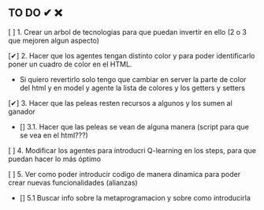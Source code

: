 ## TO DO ✔ ❌

[ ] 1. Crear un arbol de tecnologias para que puedan invertir en ello (2 o 3 que mejoren algun aspecto)

[✔] 2. Hacer que los agentes tengan distinto color y para poder identificarlo poner un cuadro de color en el HTML.
- Si quiero revertirlo solo tengo que cambiar en server la parte de color del html y en model y agente la lista de colores y los getters y setters

[✔] 3. Hacer que las peleas resten recursos a algunos y los sumen al ganador
- [] 3.1. Hacer que las peleas se vean de alguna manera (script para que se vea en el html???) 

[ ] 4. Modificar los agentes para introducri Q-learning en los steps, para que puedan hacer lo más óptimo 

[ ] 5. Ver como poder introducir codigo de manera dinamica para poder crear nuevas funcionalidades (alianzas)
- [] 5.1 Buscar info sobre la metaprogramacion y sobre como introducirla

